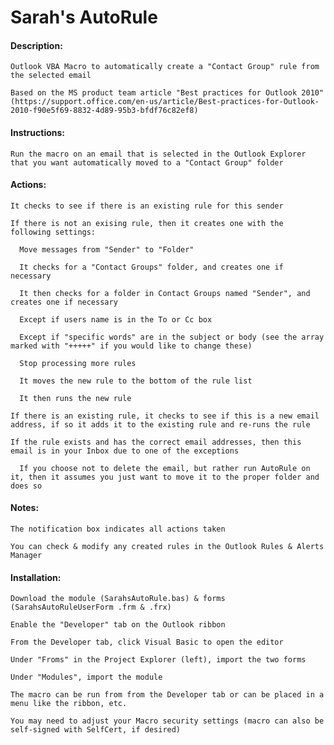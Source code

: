 # Sarah's AutoRule

#### Description:

    Outlook VBA Macro to automatically create a "Contact Group" rule from the selected email
    
    Based on the MS product team article "Best practices for Outlook 2010" (https://support.office.com/en-us/article/Best-practices-for-Outlook-2010-f90e5f69-8832-4d89-95b3-bfdf76c82ef8)
    
#### Instructions:

    Run the macro on an email that is selected in the Outlook Explorer that you want automatically moved to a "Contact Group" folder
    
#### Actions:

    It checks to see if there is an existing rule for this sender
    
    If there is not an exising rule, then it creates one with the following settings:
    
      Move messages from "Sender" to "Folder"
      
      It checks for a "Contact Groups" folder, and creates one if necessary
      
      It then checks for a folder in Contact Groups named "Sender", and creates one if necessary
      
      Except if users name is in the To or Cc box
      
      Except if "specific words" are in the subject or body (see the array marked with "+++++" if you would like to change these)
      
      Stop processing more rules
      
      It moves the new rule to the bottom of the rule list
      
      It then runs the new rule
      
    If there is an existing rule, it checks to see if this is a new email address, if so it adds it to the existing rule and re-runs the rule
    
    If the rule exists and has the correct email addresses, then this email is in your Inbox due to one of the exceptions
    
      If you choose not to delete the email, but rather run AutoRule on it, then it assumes you just want to move it to the proper folder and does so
      
#### Notes:

    The notification box indicates all actions taken
    
    You can check & modify any created rules in the Outlook Rules & Alerts Manager
    
#### Installation:

    Download the module (SarahsAutoRule.bas) & forms (SarahsAutoRuleUserForm .frm & .frx)
    
    Enable the "Developer" tab on the Outlook ribbon
    
    From the Developer tab, click Visual Basic to open the editor
    
    Under "Froms" in the Project Explorer (left), import the two forms
    
    Under "Modules", import the module
    
    The macro can be run from from the Developer tab or can be placed in a menu like the ribbon, etc.
    
    You may need to adjust your Macro security settings (macro can also be self-signed with SelfCert, if desired)
